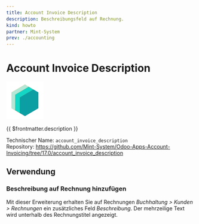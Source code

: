 ```yaml
---
title: Account Invoice Description
description: Beschreibungsfeld auf Rechnung.
kind: howto
partner: Mint-System
prev: ./accounting
---
```

# Account Invoice Description
![icon_oms_box](attachments/icons_odoo_mint_system.png)

{{ $frontmatter.description }}

Technischer Name: `account_invoice_description`\
Repository: <https://github.com/Mint-System/Odoo-Apps-Account-Invoicing/tree/17.0/account_invoice_description>

## Verwendung

### Beschreibung auf Rechnung hinzufügen

Mit dieser Erweiterung erhalten Sie auf Rechnungen *Buchhaltung > Kunden > Rechnungen* ein zusätzliches Feld *Beschreibung*. Der mehrzeilige Text wird unterhalb des Rechnungstitel angezeigt.
